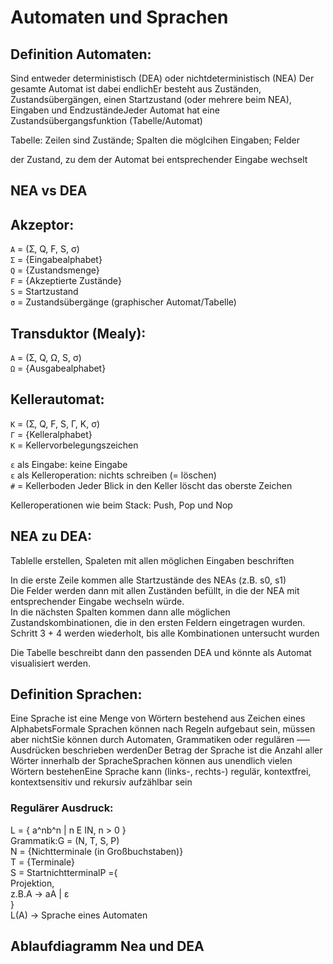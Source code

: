 # Automaten und Sprachen


## Definition Automaten:
Sind entweder deterministisch (DEA) oder nichtdeterministisch (NEA) Der gesamte Automat ist dabei endlichEr besteht aus Zuständen, Zustandsübergängen, einen Startzustand (oder mehrere beim NEA), Eingaben und EndzuständeJeder Automat hat eine Zustandsübergangsfunktion (Tabelle/Automat)


Tabelle: Zeilen sind Zustände; Spalten die möglcihen Eingaben; Felder

der Zustand, zu dem der Automat bei entsprechender Eingabe wechselt

## NEA vs DEA 

## Akzeptor:
`A` = (Ʃ, Q, F, S, σ)</br>
`Ʃ` = {Eingabealphabet}</br>
`Q` = {Zustandsmenge}</br>
`F` = {Akzeptierte Zustände}</br>
`S` = Startzustand </br>
`σ` = Zustandsübergänge (graphischer Automat/Tabelle) 

## Transduktor (Mealy):
`A` = (Ʃ, Q, Ω, S, σ)</br>
`Ω` = {Ausgabealphabet}

## Kellerautomat:
`K` = (Ʃ, Q, F, S, Γ, K, σ)</br>
`Γ` = {Kelleralphabet}</br>
`K` = Kellervorbelegungszeichen</br>

`ɛ` als Eingabe: keine Eingabe</br>
`ɛ` als Kelleroperation: nichts schreiben (= löschen)</br>
`#` = Kellerboden Jeder Blick in den Keller löscht das oberste Zeichen

Kelleroperationen wie beim Stack: Push, Pop und Nop

## NEA zu DEA:
Tablelle erstellen, Spaleten mit allen möglichen Eingaben beschriften

In die erste Zeile kommen alle Startzustände des NEAs (z.B. s0, s1) </br>
Die Felder werden dann mit allen Zuständen befüllt, in die der NEA mit entsprechender Eingabe wechseln würde. </br>
In die nächsten Spalten kommen dann alle möglichen Zustandskombinationen, die in den ersten Feldern eingetragen wurden.</br>
Schritt 3 + 4 werden wiederholt, bis alle Kombinationen untersucht wurden</br>

Die Tabelle beschreibt dann den passenden DEA und könnte als Automat visualisiert werden. 

## Definition Sprachen:
Eine Sprache ist eine Menge von Wörtern bestehend aus Zeichen eines AlphabetsFormale Sprachen können nach Regeln aufgebaut sein, müssen aber nichtSie können durch Automaten, Grammatiken oder regulären –––Ausdrücken beschrieben werdenDer Betrag der Sprache ist die Anzahl aller Wörter innerhalb der SpracheSprachen können aus unendlich vielen Wörtern bestehenEine Sprache kann (links-, rechts-) regulär, kontextfrei, kontextsensitiv und rekursiv aufzählbar sein 

### Regulärer Ausdruck:
L = { a^nb^n | n E IN, n > 0 } <br/>
Grammatik:G = (N, T, S, P) <br/>
N = {Nichtterminale (in Großbuchstaben)}<br/>
T = {Terminale} <br/>
S = StartnichtterminalP ={<br>
  Projektion, <br/>
  z.B.A -> aA | ɛ <br/>
} <br/>
L(A) -> Sprache eines Automaten


## Ablaufdiagramm Nea und DEA
